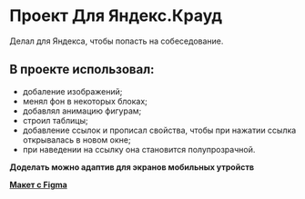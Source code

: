 # Проект Для Яндекс.Крауд

Делал для Яндекса, чтобы попасть на собеседование.

## В проекте использовал:
* добаление изображений;
* менял фон в некоторых блоках;
* добавлял анимацию фигурам;
* строил таблицы;
* добавление ссылок и прописал свойства, чтобы при нажатии ссылка открывалась в новом окне;
* при наведении на ссылку она становится полупрозрачной.

**Доделать можно адаптив для экранов мобильных утройств**

**[Макет с Figma](https://www.figma.com/file/SjHvI8W1yzwJjzyUrCPpsI/House?type=design&node-id=3%3A838&t=VZiVKXvlLixjtJN8-1)**
